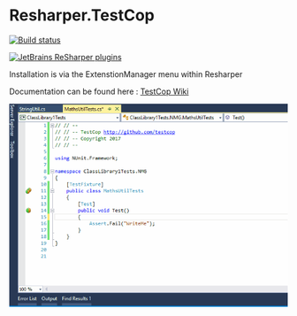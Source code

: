 # Resharper.TestCop

[![Build status](https://ci.appveyor.com/api/projects/status/qrudo2ejkskxqklg?svg=true)](https://ci.appveyor.com/project/testcop/resharper-testcop)

[![JetBrains ReSharper plugins](https://img.shields.io/resharper/v/Resharper.TestCop.R9.svg?label=TestCop)](https://plugins.jetbrains.com/search?correctionAllowed=true&pr=&search=testcop)

Installation is via the ExtenstionManager menu within Resharper

Documentation can be found here : [TestCop Wiki](https://github.com/testcop/docs/blob/master/wiki/README.md)

![](https://github.com/testcop/docs/blob/master/media/TestCop.gif)
